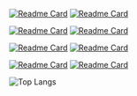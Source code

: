[![Readme Card](https://github-readme-stats.vercel.app/api/pin/?username=thennen&repo=py-ivtools&theme=github_dark&description_lines_count=3)](https://github.com/thennen/py-ivtools)
[![Readme Card](https://github-readme-stats.vercel.app/api/pin/?username=thennen&repo=Synaptogen&theme=github_dark&description_lines_count=3)](https://github.com/thennen/Synaptogen)

[![Readme Card](https://github-readme-stats.vercel.app/api/pin/?username=thennen&repo=counting-molecules&theme=github_dark&description_lines_count=3)](https://github.com/thennen/counting-molecules)
[![Readme Card](https://github-readme-stats.vercel.app/api/pin/?username=thennen&repo=pyltspice&theme=transparent&description_lines_count=3)](https://github.com/thennen/pyltspice)

[![Readme Card](https://github-readme-stats.vercel.app/api/pin/?username=thennen&repo=ultraergo&theme=transparent&description_lines_count=3)](https://github.com/thennen/ultraergo)
[![Readme Card](https://github-readme-stats.vercel.app/api/pin/?username=thennen&repo=clipfig&theme=transparent&description_lines_count=3)](https://github.com/thennen/clipfig)

[![Readme Card](https://github-readme-stats.vercel.app/api/pin/?username=thennen&repo=area_determination&theme=github_dark&description_lines_count=3)](https://github.com/thennen/area_determination)
[![Readme Card](https://github-readme-stats.vercel.app/api/pin/?username=thennen&repo=ddm_auto_brightness&theme=transparent&description_lines_count=3)](https://github.com/thennen/ddm_autobrightness)

![Top Langs](https://github-readme-stats.vercel.app/api/top-langs/?username=thennen&layout=compact&theme=transparent)
